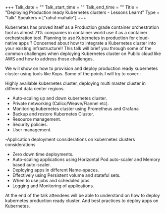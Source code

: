 +++
Talk_date = ""
Talk_start_time = ""
Talk_end_time = ""
Title = "Deploying Production ready Kubernetes clusters - Lessons Learnt"
Type = "talk"
Speakers = ["rahul-mahale"]
+++

Kubernetes has proved itself as a Production grade container orchestration tool as almost 71% companies in container world use it as a container orchestration tool.
Planning to use Kubernetes in production for cloud-native apps ? Concerned about how to integrate a Kubernetes cluster into your existing infrastructure!! This talk will brief you through some of the common challenges when deploying Kubernetes cluster on Public cloud like AWS and how to address those challenges.

We will show on how to provision and deploy production ready kubernetes cluster using tools like Kops.
Some of the points I will try to cover:-

Highly available kubernetes cluster, deploying multi master cluster in different data center regions.
- Auto-scaling up and down kubernetes cluster.
- Private networking (Calico/Weave/Flannel etc).
- Monitoring kubernetes cluster using Prometheus and Grafana
- Backup and restore Kubernetes Cluster.
- Resource management.
- Security policies.
- User management.

-Application deployment considerations on kubernetes clusters considerations
- Zero down time deployments.
- Auto-scaling applications using Horizontal Pod auto-scaler and Memory based auto-scaler.
- Deploying apps in different Name-spaces.
- Effectively using Persistent volume and stateful sets.
- When to use jobs and scheduled jobs.
- Logging and Monitoring of applications.

At the end of the talk attendees will be able to understand on how to deploy kubernetes production ready cluster. And best practices to deploy apps on Kubernetes.
